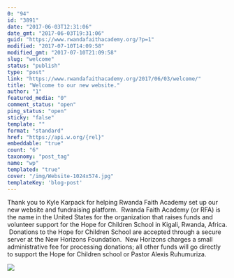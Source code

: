 ```yaml
---
0: "94"
id: "3891"
date: "2017-06-03T12:31:06"
date_gmt: "2017-06-03T19:31:06"
guid: "https://www.rwandafaithacademy.org/?p=1"
modified: "2017-07-10T14:09:58"
modified_gmt: "2017-07-10T21:09:58"
slug: "welcome"
status: "publish"
type: "post"
link: "https://www.rwandafaithacademy.org/2017/06/03/welcome/"
title: "Welcome to our new website."
author: "1"
featured_media: "0"
comment_status: "open"
ping_status: "open"
sticky: "false"
template: ""
format: "standard"
href: "https://api.w.org/{rel}"
embeddable: "true"
count: "6"
taxonomy: "post_tag"
name: "wp"
templated: "true"
cover: "/img/Website-1024x574.jpg"
templateKey: 'blog-post'
---
```

Thank you to Kyle Karpack for&#xA0;helping Rwanda Faith Academy set up our new website and fundraising platform. &#xA0;Rwanda Faith Academy (or RFA) is the name in the United States for the organization&#xA0;that raises funds and volunteer support for the Hope for Children School in Kigali, Rwanda, Africa. &#xA0;Donations to the Hope for Children School are accepted through a secure server at the New Horizons Foundation. &#xA0;New Horizons charges a small administrative fee for processing donations; all other funds will go directly to support the Hope for Children school or Pastor Alexis Ruhumuriza.

![](./Website-1024x574.jpg)